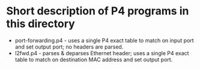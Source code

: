 # Short description of P4 programs in this directory

- port-forwarding.p4 - uses a single P4 exact table to match on input port and set output port; no headers are parsed.  
- l2fwd.p4 - parses & deparses Ethernet header; uses a single P4 exact table to match on destination MAC address and set output port.
